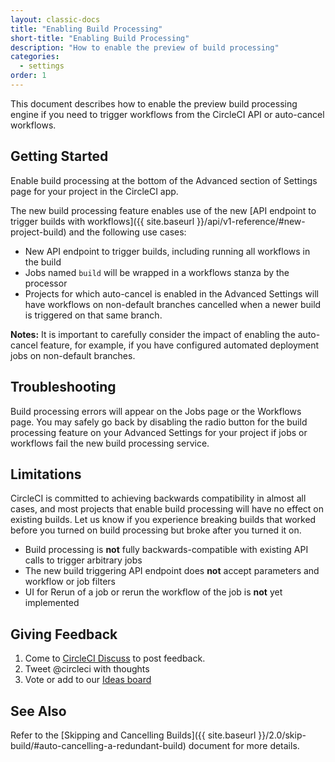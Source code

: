 ```yaml
---
layout: classic-docs
title: "Enabling Build Processing"
short-title: "Enabling Build Processing"
description: "How to enable the preview of build processing"
categories:
  - settings
order: 1
---
```

This document describes how to enable the preview build processing engine if you need to trigger workflows from the CircleCI API or auto-cancel workflows.

## Getting Started

Enable build processing at the bottom of the Advanced section of Settings page for your project in the CircleCI app.

The new build processing feature enables use of the new [API endpoint to trigger builds with workflows]({{ site.baseurl }}/api/v1-reference/#new-project-build) and the following use cases:

- New API endpoint to trigger builds, including running all workflows in the build
- Jobs named `build` will be wrapped in a workflows stanza by the processor
- Projects for which auto-cancel is enabled in the Advanced Settings will have workflows on non-default branches cancelled when a newer build is triggered on that same branch. 

**Notes:** It is important to carefully consider the impact of enabling the auto-cancel feature, for example, if you have configured automated deployment jobs on non-default branches.

## Troubleshooting

Build processing errors will appear on the Jobs page or the Workflows page. You may safely go back by disabling the radio button for the build processing feature on your Advanced Settings for your project if jobs or workflows fail the new build processing service.

## Limitations

CircleCI is committed to achieving backwards compatibility in almost all cases, and most projects that enable build processing will have no effect on existing builds. Let us know if you experience breaking builds that worked before you turned on build processing but broke after you turned it on.

- Build processing is **not** fully backwards-compatible with existing API calls to trigger arbitrary jobs
- The new build triggering API endpoint does **not** accept parameters and workflow or job filters
- UI for Rerun of a job or rerun the workflow of the job is **not** yet implemented

## Giving Feedback

1. Come to [CircleCI Discuss](https://discuss.circleci.com/t/2-1-config-and-build-processing/24102) to post feedback.
2. Tweet @circleci with thoughts
3. Vote or add to our [Ideas board](https://circleci.com/ideas/)

## See Also

Refer to the [Skipping and Cancelling Builds]({{ site.baseurl }}/2.0/skip-build/#auto-cancelling-a-redundant-build) document for more details.